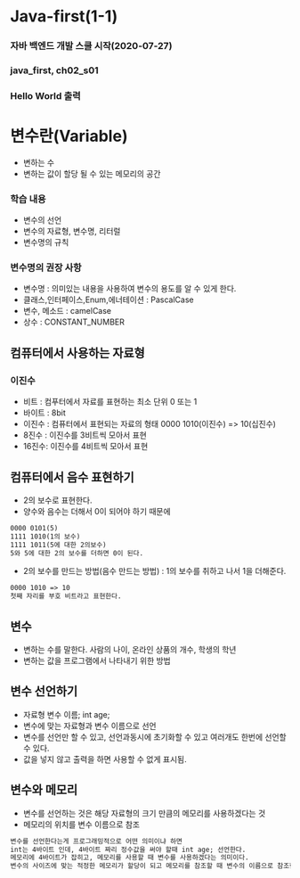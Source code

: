 # Java-first(1-1)
### 자바 백엔드 개발 스쿨 시작(2020-07-27)
### java_first, ch02_s01
### Hello World 출력
# 변수란(Variable)
 * 변하는 수
 * 변하는 값이 할당 될 수 있는 메모리의 공간
### 학습 내용
 * 변수의 선언
 * 변수의 자료형, 변수명, 리터럴
 * 변수명의 규칙
### 변수명의 권장 사항
 * 변수명 : 의미있는 내용을 사용하여 변수의 용도를 알 수 있게 한다.
 * 클래스,인터페이스,Enum,에너테이션 : PascalCase
 * 변수, 메소드 : camelCase
 * 상수 : CONSTANT_NUMBER

## 컴퓨터에서 사용하는 자료형
### 이진수 
* 비트 : 컴푸터에서 자료를 표현하는 최소 단위 0 또는 1
* 바이트 : 8bit
* 이진수 : 컴퓨터에서 표현되는 자료의 형태
           0000 1010(이진수) => 10(십진수)
* 8진수 : 이진수를 3비트씩 모아서 표현
* 16진수: 이진수를 4비트씩 모아서 표현

## 컴퓨터에서 음수 표현하기
* 2의 보수로 표현한다.
* 양수와 음수는 더해서 0이 되어야 하기 때문에
```markdown
0000 0101(5)
1111 1010(1의 보수)
1111 1011(5에 대한 2의보수)
5와 5에 대한 2의 보수를 더하면 0이 된다.
```
* 2의 보수를 만드는 방법(음수 만드는 방법) : 1의 보수를 취하고 나서 1을 더해준다.

```markdown
0000 1010 => 10
첫째 자리를 부호 비트라고 표현한다.
```

## 변수
* 변하는 수를 말한다. 사람의 나이, 온라인 상품의 개수, 학생의 학년
* 변하는 값을 프로그램에서 나타내기 위한 방법

## 변수 선언하기
* 자료형 변수 이름; int age;
* 변수에 맞는 자료형과 변수 이름으로 선언
* 변수를 선언만 할 수 있고, 선언과동시에 초기화할 수 있고 여러개도 한번에 선언할 수 있다.
* 값을 넣지 않고 출력을 하면 사용할 수 없게 표시됨.

## 변수와 메모리
* 변수를 선언하는 것은 해당 자료형의 크기 만큼의 메모리를 사용하겠다는 것
* 메모리의 위치를 변수 이름으로 참조
```markdown
변수를 선언한다는게 프로그래밍적으로 어떤 의미이냐 하면
int는 4바이트 인데, 4바이트 짜리 정수값을 써야 할때 int age; 선언한다.
메모리에 4바이트가 잡히고, 메모리를 사용할 때 변수를 사용하겠다는 의미이다.
변수의 사이즈에 맞는 적정한 메모리가 할당이 되고 메모리를 참조할 때 변수의 이름으로 참조한다.
```
